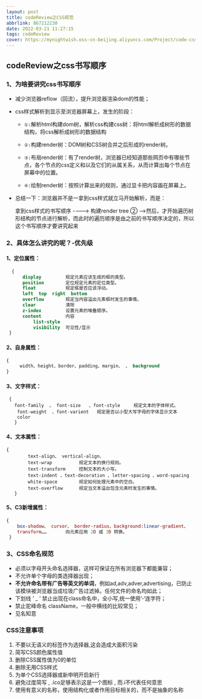 ```yaml
---
layout: post
title: codeReview之CSS规范
abbrlink: 867212230
date: 2022-03-21 11:27:15
tags: codeReview
cover: https://mynightwish.oss-cn-beijing.aliyuncs.com/Project/code-css.jpg
---
```

## codeReview之css书写顺序 ##

### 1、为啥要讲究css书写顺序 ###

* 减少浏览器reflow（回流），提升浏览器渲染dom的性能；

* css样式解析到显示至浏览器屏幕上，发生的阶段：

  * `①:`解析html构建dom树，解析css构建css树：将html解析成树形的数据结构，将css解析成树形的数据结构

  * `②:`构建render树：DOM树和CSS树合并之后形成的render树。
  * `③:`布局render树：有了render树，浏览器已经知道那些网页中有哪些节点，各个节点的css定义和以及它们的从属关系，从而计算出每个节点在屏幕中的位置。
  * `④:`绘制render树：按照计算出来的规则，通过显卡把内容画在屏幕上。

* 总结一下：浏览器并不是一拿到css样式就立马开始解析，而是：

  拿到css样式的书写顺序 ----> 构建render tree ②  ——>然后，才开始遍历树形结构的节点进行解析，而此时的遍历顺序是由之前的书写顺序决定的，所以这个书写顺序才要讲究起来

### 2、具体怎么讲究的呢？-优先级 ###

#### 1、定位属性： ####

```css
  {
      display         规定元素应该生成的框的类型。
      position        定位规定元素的定位类型。
      float           规定框是否应该浮动。
      left  top  right  bottom   
      overflow        规定当内容溢出元素框时发生的事情。
      clear           清除
      z-index         设置元素的堆叠顺序。
      content         内容
          list-style  
          visibility  可见性/显示
 } 
```

#### 2、自身属性： ####

```css
{
     width、height、border、padding、margin、 、 background
} 
```

#### 3、文字样式： ####

```
 {
   font-family  、 font-size   、font-style     规定文本的字体样式。
    font-weight  、font-varient   规定是否以小型大写字母的字体显示文本
    color   
   } 
```

#### 4、文本属性： ####

```
{
        text-align、 vertical-align、  
        text-wrap          规定文本的换行规则。
        text-transform     控制文本的大小写。
        text-indent 、text-decoration 、letter-spacing 、word-spacing 
        white-space        规定如何处理元素中的空白。
        text-overflow      规定当文本溢出包含元素时发生的事情。
   }   
```

#### 5、C3新增属性： ####

```maxima
{  
    box-shadow、 cursor、 border-radius、background:linear-gradient、   
    transform……       向元素应用 2D 或 3D 转换。     
 }
```

### 3、CSS命名规范 ###

* 必须以字母开头命名选择器，这样可保证在所有浏览器下都能兼容；
* 不允许单个字母的类选择器出现；
* **不允许命名带有广告等英文的单词**，例如ad,adv,adver,advertising，已防止该模块被浏览器当成垃圾广告过滤掉。任何文件的命名均如此；
* 下划线 ’ _ ’ 禁止出现在class命名中，全小写,统一使用’-‘连字符；
* 禁止驼峰命名 className，一般中横线的比较常见；
* 见名知意

### CSS注意事项 ###

1. 不要以无语义的标签作为选择器,这会造成大面积污染
2. 简写CSS颜色属性值
3. 删除CSS属性值为0的单位
4. 删除无用CSS样式
5. 为单个CSS选择器或新申明开启新行
6. 避免过度简写 , .ico足够表示这是一个图标 , 而.i不代表任何意思
7. 使用有意义的名称，使用结构化或者作用目标相关的，而不是抽象的名称